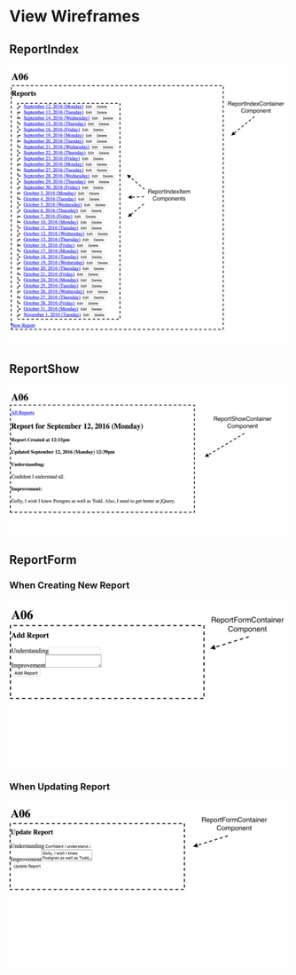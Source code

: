 # View Wireframes

## ReportIndex

![alt tag][report_index]

## ReportShow

![alt tag][report_show]

## ReportForm

### When Creating New Report

![alt tag][report_form_when_adding]

### When Updating Report

![alt tag][report_form_when_updating]

[report_index]: ./wireframes/report_index.png
[report_show]: ./wireframes/report_show.png
[report_form_when_adding]: ./wireframes/report_form_when_adding.png
[report_form_when_updating]: ./wireframes/report_form_when_updating.png

